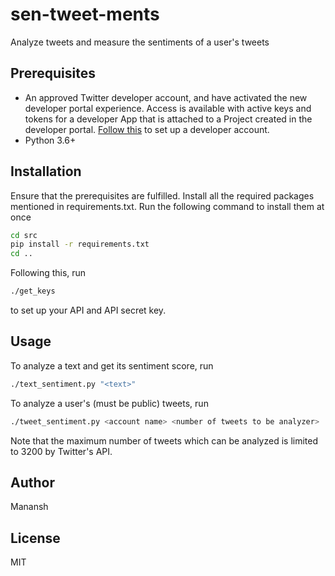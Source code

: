 # sen-tweet-ments
Analyze tweets and measure the sentiments of a user's tweets

## Prerequisites
+ An approved Twitter developer account, and have activated the new developer portal experience. Access is available with active keys and tokens for a developer App that is attached to a Project created in the developer portal. [Follow this](https://developer.twitter.com/en/apply-for-access "Apply for access") to set up a developer account.
+ Python 3.6+ 

## Installation
Ensure that the prerequisites are fulfilled.
Install all the required packages mentioned in requirements.txt. Run the following command to install them at once
```bash
cd src
pip install -r requirements.txt
cd ..
```

Following this, run 
```bash
./get_keys
```
to set up your API and API secret key.

## Usage
To analyze a text and get its sentiment score, run
```bash
./text_sentiment.py "<text>"
```

To analyze a user's (must be public) tweets, run
```bash
./tweet_sentiment.py <account name> <number of tweets to be analyzer>
```

Note that the maximum number of tweets which can be analyzed is limited to 3200 by Twitter's API.

## Author
Manansh

## License
MIT
